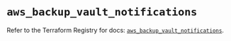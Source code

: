 # `aws_backup_vault_notifications`

Refer to the Terraform Registry for docs: [`aws_backup_vault_notifications`](https://registry.terraform.io/providers/hashicorp/aws/6.0.0/docs/resources/backup_vault_notifications).
